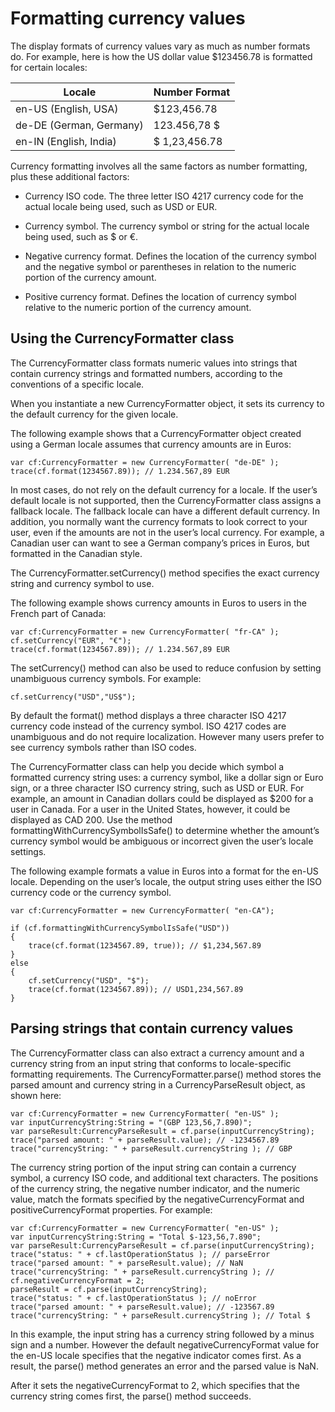 # Formatting currency values

<div>

The display formats of currency values vary as much as number formats do. For
example, here is how the US dollar value \$123456.78 is formatted for certain
locales:

<div>

| Locale                  | Number Format  |
| ----------------------- | -------------- |
| en-US (English, USA)    | \$123,456.78   |
| de-DE (German, Germany) | 123.456,78 \$  |
| en-IN (English, India)  | \$ 1,23,456.78 |

</div>

Currency formatting involves all the same factors as number formatting, plus
these additional factors:

- Currency ISO code. The three letter ISO 4217 currency code for the actual
  locale being used, such as USD or EUR.

- Currency symbol. The currency symbol or string for the actual locale being
  used, such as \$ or €.

- Negative currency format. Defines the location of the currency symbol and the
  negative symbol or parentheses in relation to the numeric portion of the
  currency amount.

- Positive currency format. Defines the location of currency symbol relative to
  the numeric portion of the currency amount.

</div>

<div>

## Using the CurrencyFormatter class

<div>

The CurrencyFormatter class formats numeric values into strings that contain
currency strings and formatted numbers, according to the conventions of a
specific locale.

When you instantiate a new CurrencyFormatter object, it sets its currency to the
default currency for the given locale.

The following example shows that a CurrencyFormatter object created using a
German locale assumes that currency amounts are in Euros:

<div>

    var cf:CurrencyFormatter = new CurrencyFormatter( "de-DE" );
    trace(cf.format(1234567.89)); // 1.234.567,89 EUR

</div>

In most cases, do not rely on the default currency for a locale. If the user’s
default locale is not supported, then the CurrencyFormatter class assigns a
fallback locale. The fallback locale can have a different default currency. In
addition, you normally want the currency formats to look correct to your user,
even if the amounts are not in the user’s local currency. For example, a
Canadian user can want to see a German company’s prices in Euros, but formatted
in the Canadian style.

The CurrencyFormatter.setCurrency() method specifies the exact currency string
and currency symbol to use.

The following example shows currency amounts in Euros to users in the French
part of Canada:

<div>

    var cf:CurrencyFormatter = new CurrencyFormatter( "fr-CA" );
    cf.setCurrency("EUR", "€");
    trace(cf.format(1234567.89)); // 1.234.567,89 EUR

</div>

The setCurrency() method can also be used to reduce confusion by setting
unambiguous currency symbols. For example:

    cf.setCurrency("USD","US$");

By default the format() method displays a three character ISO 4217 currency code
instead of the currency symbol. ISO 4217 codes are unambiguous and do not
require localization. However many users prefer to see currency symbols rather
than ISO codes.

The CurrencyFormatter class can help you decide which symbol a formatted
currency string uses: a currency symbol, like a dollar sign or Euro sign, or a
three character ISO currency string, such as USD or EUR. For example, an amount
in Canadian dollars could be displayed as \$200 for a user in Canada. For a user
in the United States, however, it could be displayed as CAD 200. Use the method
formattingWithCurrencySymbolIsSafe() to determine whether the amount’s currency
symbol would be ambiguous or incorrect given the user’s locale settings.

The following example formats a value in Euros into a format for the en-US
locale. Depending on the user’s locale, the output string uses either the ISO
currency code or the currency symbol.

    var cf:CurrencyFormatter = new CurrencyFormatter( "en-CA");

    if (cf.formattingWithCurrencySymbolIsSafe("USD"))
    {
    	trace(cf.format(1234567.89, true)); // $1,234,567.89
    }
    else
    {
    	cf.setCurrency("USD", "$");
    	trace(cf.format(1234567.89)); // USD1,234,567.89
    }

</div>

</div>

<div>

## Parsing strings that contain currency values

<div>

The CurrencyFormatter class can also extract a currency amount and a currency
string from an input string that conforms to locale-specific formatting
requirements. The CurrencyFormatter.parse() method stores the parsed amount and
currency string in a CurrencyParseResult object, as shown here:

    var cf:CurrencyFormatter = new CurrencyFormatter( "en-US" );
    var inputCurrencyString:String = "(GBP 123,56,7.890)";
    var parseResult:CurrencyParseResult = cf.parse(inputCurrencyString);
    trace("parsed amount: " + parseResult.value); // -1234567.89
    trace("currencyString: " + parseResult.currencyString ); // GBP

The currency string portion of the input string can contain a currency symbol, a
currency ISO code, and additional text characters. The positions of the currency
string, the negative number indicator, and the numeric value, match the formats
specified by the negativeCurrencyFormat and positiveCurrencyFormat properties.
For example:

    var cf:CurrencyFormatter = new CurrencyFormatter( "en-US" );
    var inputCurrencyString:String = "Total $-123,56,7.890";
    var parseResult:CurrencyParseResult = cf.parse(inputCurrencyString);
    trace("status: " + cf.lastOperationStatus ); // parseError
    trace("parsed amount: " + parseResult.value); // NaN
    trace("currencyString: " + parseResult.currencyString ); //
    cf.negativeCurrencyFormat = 2;
    parseResult = cf.parse(inputCurrencyString);
    trace("status: " + cf.lastOperationStatus ); // noError
    trace("parsed amount: " + parseResult.value); // -123567.89
    trace("currencyString: " + parseResult.currencyString ); // Total $

In this example, the input string has a currency string followed by a minus sign
and a number. However the default negativeCurrencyFormat value for the en-US
locale specifies that the negative indicator comes first. As a result, the
parse() method generates an error and the parsed value is NaN.

After it sets the negativeCurrencyFormat to 2, which specifies that the currency
string comes first, the parse() method succeeds.

</div>

</div>

<div>

<div>

</div>

</div>
